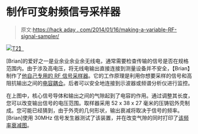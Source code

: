 # 制作可变射频信号采样器

> 原文:[https://hack aday . com/2014/01/16/making-a-variable-RF-signal-sampler/](https://hackaday.com/2014/01/16/making-a-variable-rf-signal-sampler/)

[![](../Images/f6c5646d9202eed60a1032e550916ea0.png)T2】](http://hackaday.com/wp-content/uploads/2014/01/with-added-washers.jpg)

[Brian]的爱好之一是业余业余业余无线电，通常需要检查传输的信号是否在规格范围内。由于涉及高电压，将无线电输出直接连接到测量设备并不安全，【Brian】制作了[他自己专用的 RF 信号采样器](http://www.briandorey.com/post/variable-rf-signal-sampler.aspx)。它的工作原理是利用你想要采样的信号和高阻抗输出之间的[电容耦合](http://en.wikipedia.org/wiki/Capacitive_coupling)。后者可以安全地连接到示波器或频谱分析仪进行监控。

在上图中，核心信号导体和输出之间的气隙起到了电容的作用。通过调整其长度，您可以改变输出信号的电压范围。取样器采用 52 x 38 x 27 毫米的压铸铝外壳制成。您可能已经猜到，由于外壳的几何形状，输出衰减将取决于信号的频率。[Brian]使用 30MHz 信号发生器测试了该装置，并在改变气隙的同时打印了[该频率衰减图](http://www.briandorey.com/docs/Variable-RF-Signal-Sampler/response.png)。
